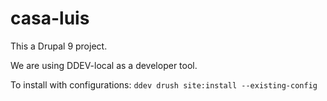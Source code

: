 # casa-luis

This a Drupal 9 project.

We are using DDEV-local as a developer tool.

To install with configurations:
`ddev drush site:install --existing-config`
